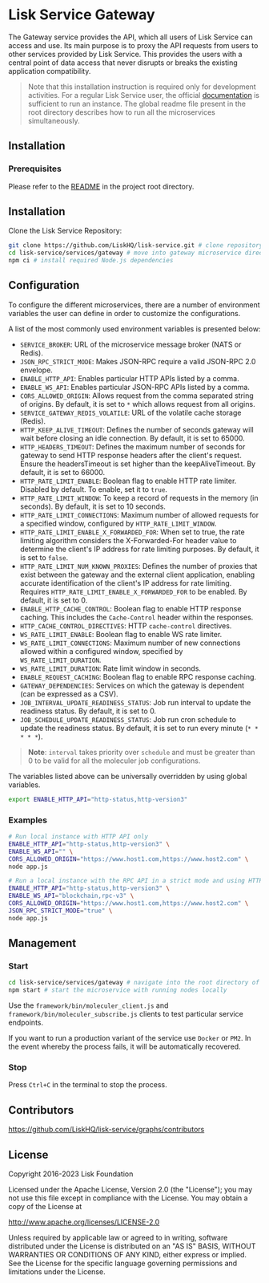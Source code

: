 # Lisk Service Gateway

The Gateway service provides the API, which all users of Lisk Service can access and use. Its main purpose is to proxy the API requests from users to other services provided by Lisk Service. This provides the users with a central point of data access that never disrupts or breaks the existing application compatibility.

> Note that this installation instruction is required only for development activities. For a regular Lisk Service user, the official [documentation](https://lisk.com/documentation/lisk-service/) is sufficient to run an instance. The global readme file present in the root directory describes how to run all the microservices simultaneously.

## Installation

### Prerequisites

Please refer to the [README](../../README.md) in the project root directory.

## Installation

Clone the Lisk Service Repository:

```bash
git clone https://github.com/LiskHQ/lisk-service.git # clone repository
cd lisk-service/services/gateway # move into gateway microservice directory
npm ci # install required Node.js dependencies
```

## Configuration

To configure the different microservices, there are a number of environment variables the user can define in order to customize the configurations.

A list of the most commonly used environment variables is presented below:

- `SERVICE_BROKER`: URL of the microservice message broker (NATS or Redis).
- `JSON_RPC_STRICT_MODE`: Makes JSON-RPC require a valid JSON-RPC 2.0 envelope.
- `ENABLE_HTTP_API`: Enables particular HTTP APIs listed by a comma.
- `ENABLE_WS_API`: Enables particular JSON-RPC APIs listed by a comma.
- `CORS_ALLOWED_ORIGIN`: Allows request from the comma separated string of origins. By default, it is set to `*` which allows request from all origins.
- `SERVICE_GATEWAY_REDIS_VOLATILE`: URL of the volatile cache storage (Redis).
- `HTTP_KEEP_ALIVE_TIMEOUT`: Defines the number of seconds gateway will wait before closing an idle connection. By default, it is set to 65000.
- `HTTP_HEADERS_TIMEOUT`: Defines the maximum number of seconds for gateway to send HTTP response headers after the client's request. Ensure the headersTimeout is set higher than the keepAliveTimeout. By default, it is set to 66000.
- `HTTP_RATE_LIMIT_ENABLE`: Boolean flag to enable HTTP rate limiter. Disabled by default. To enable, set it to `true`.
- `HTTP_RATE_LIMIT_WINDOW`: To keep a record of requests in the memory (in seconds). By default, it is set to 10 seconds.
- `HTTP_RATE_LIMIT_CONNECTIONS`: Maximum number of allowed requests for a specified window, configured by `HTTP_RATE_LIMIT_WINDOW`.
- `HTTP_RATE_LIMIT_ENABLE_X_FORWARDED_FOR`: When set to true, the rate limiting algorithm considers the X-Forwarded-For header value to determine the client's IP address for rate limiting purposes. By default, it is set to `false`.
- `HTTP_RATE_LIMIT_NUM_KNOWN_PROXIES`: Defines the number of proxies that exist between the gateway and the external client application, enabling accurate identification of the client's IP address for rate limiting. Requires `HTTP_RATE_LIMIT_ENABLE_X_FORWARDED_FOR` to be enabled. By default, it is set to 0.
- `ENABLE_HTTP_CACHE_CONTROL`: Boolean flag to enable HTTP response caching. This includes the `Cache-Control` header within the responses.
- `HTTP_CACHE_CONTROL_DIRECTIVES`: HTTP `cache-control` directives.
- `WS_RATE_LIMIT_ENABLE`: Boolean flag to enable WS rate limiter.
- `WS_RATE_LIMIT_CONNECTIONS`:  Maximum number of new connections allowed within a configured window, specified by `WS_RATE_LIMIT_DURATION`.
- `WS_RATE_LIMIT_DURATION`: Rate limit window in seconds.
- `ENABLE_REQUEST_CACHING`: Boolean flag to enable RPC response caching.
- `GATEWAY_DEPENDENCIES`: Services on which the gateway is dependent (can be expressed as a CSV).
- `JOB_INTERVAL_UPDATE_READINESS_STATUS`: Job run interval to update the readiness status. By default, it is set to 0.
- `JOB_SCHEDULE_UPDATE_READINESS_STATUS`: Job run cron schedule to update the readiness status. By default, it is set to run every minute (`* * * * *`).

> **Note**: `interval` takes priority over `schedule` and must be greater than 0 to be valid for all the moleculer job configurations.

The variables listed above can be universally overridden by using global variables.

```bash
export ENABLE_HTTP_API="http-status,http-version3"
```

### Examples

```bash
# Run local instance with HTTP API only
ENABLE_HTTP_API="http-status,http-version3" \
ENABLE_WS_API="" \
CORS_ALLOWED_ORIGIN="https://www.host1.com,https://www.host2.com" \
node app.js
```

```bash
# Run a local instance with the RPC API in a strict mode and using HTTP
ENABLE_HTTP_API="http-status,http-version3" \
ENABLE_WS_API="blockchain,rpc-v3" \
CORS_ALLOWED_ORIGIN="https://www.host1.com,https://www.host2.com" \
JSON_RPC_STRICT_MODE="true" \
node app.js
```

## Management

### Start

```bash
cd lisk-service/services/gateway # navigate into the root directory of the gateway microservice
npm start # start the microservice with running nodes locally
```

Use the `framework/bin/moleculer_client.js` and `framework/bin/moleculer_subscribe.js` clients to test particular service endpoints.

If you want to run a production variant of the service use `Docker` or `PM2`. In the event whereby the process fails, it will be automatically recovered.

### Stop

Press `Ctrl+C` in the terminal to stop the process.

## Contributors

https://github.com/LiskHQ/lisk-service/graphs/contributors

## License

Copyright 2016-2023 Lisk Foundation

Licensed under the Apache License, Version 2.0 (the "License");
you may not use this file except in compliance with the License.
You may obtain a copy of the License at

http://www.apache.org/licenses/LICENSE-2.0

Unless required by applicable law or agreed to in writing, software
distributed under the License is distributed on an "AS IS" BASIS,
WITHOUT WARRANTIES OR CONDITIONS OF ANY KIND, either express or implied.
See the License for the specific language governing permissions and
limitations under the License.

[lisk documentation site]: https://lisk.com/documentation
